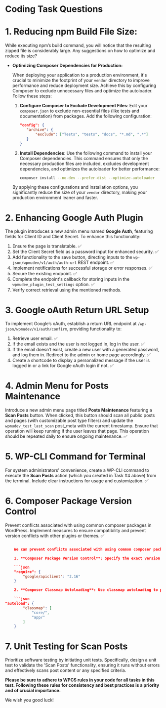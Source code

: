 # Coding Task Questions

# 1. Reducing npm Build File Size:

While executing npm’s build command, you will notice that the resulting zipped file is considerably large. Any suggestions on how to optimize and reduce its size?

- **Optimizing Composer Dependencies for Production:**

  When deploying your application to a production environment, it's crucial to minimize the footprint of your `vendor` directory to improve performance and reduce deployment size. Achieve this by configuring Composer to exclude unnecessary files and optimize the autoloader. Follow these steps:

  1.  **Configure Composer to Exclude Development Files**: Edit your `composer.json` to exclude non-essential files (like tests and documentation) from packages. Add the following configuration:

      ```json
      "config": {
      	 "archive": {
      		 "exclude": ["Tests", "tests", "docs", "*.md", ".*"]
      	 }
      }
      ```

  2.  **Install Dependencies**: Use the following command to install your Composer dependencies. This command ensures that only the necessary production files are included, excludes development dependencies, and optimizes the autoloader for better performance:

      ```bash
      composer install --no-dev --prefer-dist --optimize-autoloader
      ```

  By applying these configurations and installation options, you significantly reduce the size of your `vendor` directory, making your production environment leaner and faster.

# 2. Enhancing Google Auth Plugin

The plugin introduces a new admin menu named **Google Auth**, featuring fields for Client ID and Client Secret. To enhance this functionality:

1. Ensure the page is translatable. ✅
2. Set the Client Secret field as a password input for enhanced security. ✅
3. Add functionality to the save button, directing inputs to the `wp-json/wpmudev/v1/auth/auth-url` REST endpoint. ✅
4. Implement notifications for successful storage or error responses. ✅
5. Secure the existing endpoint. ✅
6. Complete the endpoint's callback for storing inputs in the `wpmudev_plugin_test_settings` option. ✅
7. Verify correct retrieval using the mentioned methods.

# 3. Google oAuth Return URL Setup

To implement Google’s oAuth, establish a return URL endpoint at `/wp-json/wpmudev/v1/auth/confirm`, providing functionality to:

1. Retrieve user email. ✅
2. If the email exists and the user is not logged in, log in the user. ✅
3. If the email doesn’t exist, create a new user with a generated password, and log them in. Redirect to the admin or home page accordingly. ✅
4. Create a shortcode to display a personalized message if the user is logged in or a link for Google oAuth login if not. ✅

# 4. Admin Menu for Posts Maintenance

Introduce a new admin menu page titled **Posts Maintenance** featuring a **Scan Posts** button. When clicked, this button should scan all public posts and pages (with customizable post type filters) and update the `wpmudev_test_last_scan` post_meta with the current timestamp. Ensure that operation will keep running if the user leaves that page. This operation should be repeated daily to ensure ongoing maintenance. ✅

# 5. WP-CLI Command for Terminal

For system administrators' convenience, create a WP-CLI command to execute the **Scan Posts** action (which you created in Task #4 above) from the terminal. Include clear instructions for usage and customization. ✅

# 6. Composer Package Version Control

Prevent conflicts associated with using common composer packages in WordPress. Implement measures to ensure compatibility and prevent version conflicts with other plugins or themes. ✅

````json

	We can prevent conflicts associated with using common composer packages in WordPress by implementing the following measures:

	1. **Composer Package Version Control**: Specify the exact version of each package in your `composer.json` file to prevent conflicts with other plugins or themes. For example:

	```json
	"require": {
		"google/apiclient": "2.16"
	}

	2. **Composer Classmap Autoloading**: Use classmap autoloading to prevent conflicts with other plugins or themes that may use the same package. Add the following configuration to your `composer.json` file:

	```json
"autoload": {
		"classmap": [
			"core/",
			"app/"
		]
	}

````

# 7. Unit Testing for Scan Posts

Prioritize software testing by initiating unit tests. Specifically, design a unit test to validate the 'Scan Posts' functionality, ensuring it runs without errors and effectively scans post content or any specified criteria.

**Please be sure to adhere to WPCS rules in your code for all tasks in this test. Following these rules for consistency and best practices is a priority and of crucial importance.**

We wish you good luck!
